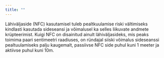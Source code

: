 ```yaml
---
title: ""
---
```

Lähiväljaside (NFC) kasutamisel tuleb pealtkuulamise riski vältimiseks kindlasti
kasutada sideseansi ja võimalusel ka selles liikuvate andmete krüpteerimist.
Kuigi NFC on disainitud ainult lähiväljasideks, mis peaks toimima paari
sentimeetri raadiuses, on ründajal siiski võimalus sideseanssi pealtuulamiseks
palju kaugemalt, passiivse NFC side puhul kuni 1 meeter ja aktiivse puhul kuni
10m.
